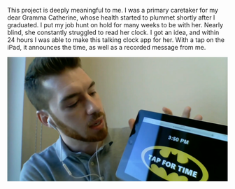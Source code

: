 
This project is deeply meaningful to me. I was a primary caretaker for my dear Gramma Catherine, whose health started to plummet shortly after I graduated. I put my job hunt on hold for many weeks to be with her. Nearly blind, she constantly struggled to read her clock. I got an idea, and within 24 hours I was able to make this talking clock app for her. With a tap on the iPad, it announces the time, as well as a recorded message from me.


![alt text](https://github.com/GrammaClock/grammaclock.github.io/blob/master/GitHub_Cover.png)
